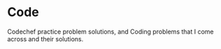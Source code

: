 # Code
Codechef practice problem solutions, and
Coding problems that I come across and their solutions.


